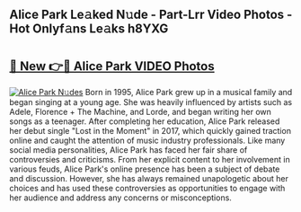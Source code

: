 ## Alice Park Le𝚊ked N𝚞de - Part-Lrr Video Photos - Hot Onlyf𝚊ns Le𝚊ks h8YXG

# <h2><a href="http://ab99526.deff.icu/?id=Alice+Park">🔗 New 👉🔴 Alice Park VIDEO Photos</a></h2>

[![Alice Park N𝚞des](https://i.imgur.com/rIISA9y.gif)](http://ab99526.deff.icu/?id=Alice+Park)
Born in 1995, Alice Park grew up in a musical family and began singing at a young age. She was heavily influenced by artists such as Adele, Florence + The Machine, and Lorde, and began writing her own songs as a teenager. After completing her education, Alice Park released her debut single "Lost in the Moment" in 2017, which quickly gained traction online and caught the attention of music industry professionals. Like many social media personalities, Alice Park has faced her fair share of controversies and criticisms. From her explicit content to her involvement in various feuds, Alice Park's online presence has been a subject of debate and discussion. However, she has always remained unapologetic about her choices and has used these controversies as opportunities to engage with her audience and address any concerns or misconceptions.
